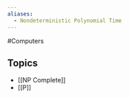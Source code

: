 ```yaml
---
aliases:
  - Nondeterministic Polynomial Time
---
```

#Computers 
## Topics
* [[NP Complete]]
* [[P]]